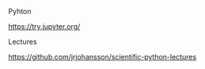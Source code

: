 Pyhton

https://try.jupyter.org/

Lectures

https://github.com/jrjohansson/scientific-python-lectures
